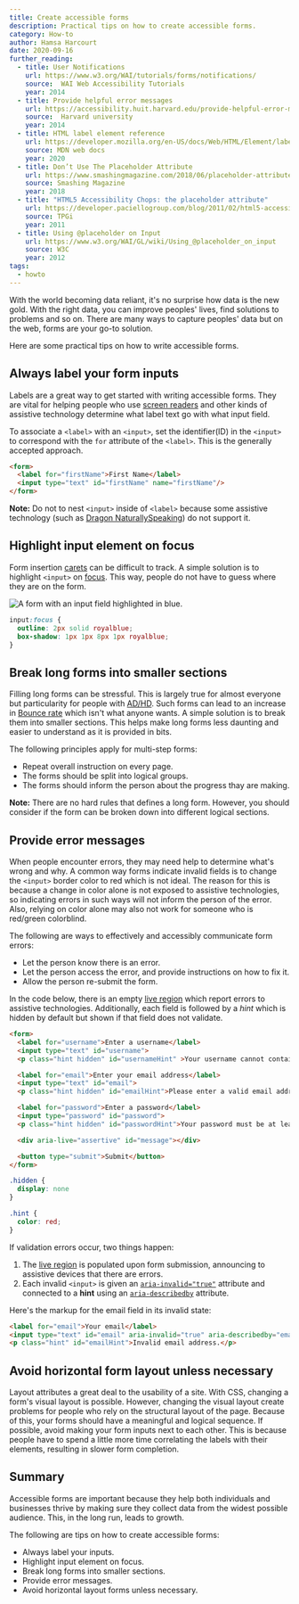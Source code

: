 ```yaml
---
title: Create accessible forms
description: Practical tips on how to create accessible forms.
category: How-to
author: Hamsa Harcourt
date: 2020-09-16
further_reading:
  - title: User Notifications
    url: https://www.w3.org/WAI/tutorials/forms/notifications/
    source:  WAI Web Accessibility Tutorials
    year: 2014
  - title: Provide helpful error messages
    url: https://accessibility.huit.harvard.edu/provide-helpful-error-messages
    source:  Harvard university
    year: 2014
  - title: HTML label element reference
    url: https://developer.mozilla.org/en-US/docs/Web/HTML/Element/label
    source: MDN web docs
    year: 2020
  - title: Don’t Use The Placeholder Attribute
    url: https://www.smashingmagazine.com/2018/06/placeholder-attribute/
    source: Smashing Magazine
    year: 2018
  - title: "HTML5 Accessibility Chops: the placeholder attribute"
    url: https://developer.paciellogroup.com/blog/2011/02/html5-accessibility-chops-the-placeholder-attribute/
    source: TPGi
    year: 2011
  - title: Using @placeholder on Input
    url: https://www.w3.org/WAI/GL/wiki/Using_@placeholder_on_input
    source: W3C
    year: 2012
tags:
  - howto
---
```


With the world becoming data reliant, it's no surprise how data is the new gold. With the right data, you can improve peoples' lives, find solutions to problems and so on. There are many ways to capture peoples' data but on the web, forms are your go-to solution.

Here are some  practical tips on how to write accessible forms.


## Always label your form inputs

Labels are a great way to get started with writing accessible forms. They are vital for helping people who use [screen readers](https://en.wikipedia.org/wiki/Screen_reader) and other kinds of assistive technology determine what label text go with what input field.

To associate a `<label>` with an `<input>`, set the identifier(ID) in the `<input>` to correspond with the `for` attribute of the `<label>`. This is the generally accepted approach.

```html
<form>
  <label for="firstName">First Name</label>
  <input type="text" id="firstName" name="firstName"/>
</form>
```

**Note:** Do not to nest `<input>` inside of `<label>` because some assistive technology (such as [Dragon NaturallySpeaking](https://en.wikipedia.org/wiki/Dragon_NaturallySpeaking)) do not support it.


## Highlight input element on focus

Form insertion [carets](https://developer.mozilla.org/en-US/docs/Glossary/caret#:~:text=A%20caret%20sometimes%20called%20a,is%20called%20the%20insertion%20point.) can be difficult to track. A simple solution is to highlight `<input>` on [focus](https://developer.mozilla.org/en-US/docs/Web/CSS/:focus). This way, people do not have to guess where they are on the form.

![A form with an input field highlighted in blue.](/img/posts/2020-09-19-how-to-write-accessible-forms/form-field-on-focus.png)

```css
input:focus {
  outline: 2px solid royalblue;
  box-shadow: 1px 1px 8px 1px royalblue;
}
```

## Break long forms into smaller sections

Filling long forms can be stressful. This is largely true for almost everyone but particularity for people  with [AD/HD](https://www.cdc.gov/ncbddd/adhd/facts.html). Such forms can lead to an increase in [Bounce rate](https://en.wikipedia.org/wiki/Bounce_rate) which isn't what anyone wants. A simple solution is to break them into smaller sections. This helps make long forms less daunting and easier to understand as it is provided in bits.

The following principles apply for multi-step forms:

- Repeat overall instruction on every page.
- The forms should be split into logical groups.
- The forms should inform the person about the progress thay are making.

**Note:** There are no hard rules that defines a long form. However, you should consider if the form can be broken down into different logical sections.

## Provide error messages

When people encounter errors, they may need help to determine what's wrong and why. A common way forms indicate invalid fields is to change the `<input>` border color to red which is not ideal. The reason for this is because a change in color alone is not exposed to assistive technologies, so indicating errors in such ways will not inform the person of the error. Also, relying on color alone may also not work for someone who is red/green colorblind.

The following are ways to effectively and accessibly communicate form errors:

- Let the person know there is an error.
- Let the person access the error, and provide instructions on how to fix it.
- Allow the person re-submit the form.

In the code below, there is an empty [live region](https://developer.mozilla.org/en-US/docs/Web/Accessibility/ARIA/ARIA_Live_Regions) which report errors to assistive technologies. Additionally, each field is followed by a _hint_ which is hidden by default but shown if that field does not validate.

```html
<form>
  <label for="username">Enter a username</label>
  <input type="text" id="username">
  <p class="hint hidden" id="usernameHint" >Your username cannot contain punctuation</p>

  <label for="email">Enter your email address</label>
  <input type="text" id="email">
  <p class="hint hidden" id="emailHint">Please enter a valid email address</p>

  <label for="password">Enter a password</label>
  <input type="password" id="password">
  <p class="hint hidden" id="passwordHint">Your password must be at least 6 characters</p>

  <div aria-live="assertive" id="message"></div>

  <button type="submit">Submit</button>
</form>
```

```css
.hidden {
  display: none
}

.hint {
  color: red;
}
```
If validation errors occur, two things happen:

1. The [live region](https://developer.mozilla.org/en-US/docs/Web/Accessibility/ARIA/ARIA_Live_Regions) is populated upon form submission, announcing to assistive devices that there are errors.
2. Each invalid `<input>` is given an [`aria-invalid="true"`](https://developer.mozilla.org/en-US/docs/Web/Accessibility/ARIA/ARIA_Techniques/Using_the_aria-invalid_attribute) attribute and connected to a __hint__ using  an [`aria-describedby`](https://developer.mozilla.org/en-US/docs/Web/Accessibility/ARIA/ARIA_Techniques/Using_the_aria-describedby_attribute) attribute.

Here's the markup for the email field in its invalid state:

```html
<label for="email">Your email</label>
<input type="text" id="email" aria-invalid="true" aria-describedby="emailHint">
<p class="hint" id="emailHint">Invalid email address.</p>
```

## Avoid horizontal form layout unless necessary

Layout attributes a great deal  to the usability of a site. With CSS, changing a form's visual layout is possible. However, changing the visual layout create problems for people who rely on the structural layout of the page. Because of this, your forms should have a meaningful and logical sequence. If possible, avoid making your form inputs next to each other. This is because people have to spend a little more time correlating the labels with their elements, resulting in slower form completion.

## Summary

Accessible forms are important because they help both individuals and businesses thrive by making sure they collect data from the widest possible audience. This, in the long run, leads to growth.

 The following are tips on how to create accessible forms:

- Always label your inputs.
- Highlight input element on focus.
- Break long forms into smaller sections.
- Provide error messages.
- Avoid horizontal layout forms unless necessary.
